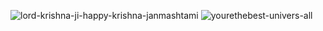 ![lord-krishna-ji-happy-krishna-janmashtami](https://github.com/user-attachments/assets/f4f84260-e77a-487c-8a02-8b1754cdda69)
![yourethebest-univers-all](https://github.com/user-attachments/assets/09d710bc-cc29-4007-bc50-c34feb00f873)
